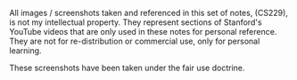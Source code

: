 All images / screenshots taken and referenced in this set of notes, (CS229), is not my intellectual property. They represent sections of Stanford's YouTube videos that are only used in these notes for personal reference. They are not for re-distribution or commercial use, only for personal learning.

These screenshots have been taken under the fair use doctrine.